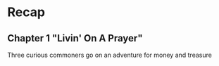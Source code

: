 # Recap

## Chapter 1 "Livin' On A Prayer"
Three curious commoners go on an adventure for money and treasure
